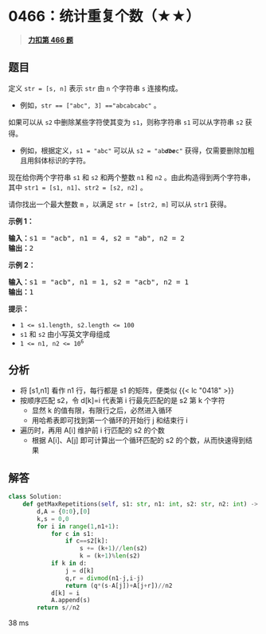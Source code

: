# 0466：统计重复个数（★★）


> <u>**[力扣第 466 题](https://leetcode.cn/problems/count-the-repetitions/)**</u>

## 题目

<p>定义 <code>str = [s, n]</code> 表示 <code>str</code> 由 <code>n</code> 个字符串 <code>s</code> 连接构成。</p>

<ul>
<li>例如，<code>str == ["abc", 3] =="abcabcabc"</code> 。</li>
</ul>

<p>如果可以从 <code>s2</code><sub> </sub>中删除某些字符使其变为 <code>s1</code>，则称字符串 <code>s1</code><sub> </sub>可以从字符串 <code>s2</code> 获得。</p>

<ul>
<li>例如，根据定义，<code>s1 = "abc"</code> 可以从 <code>s2 = "ab<em><strong>dbe</strong></em>c"</code> 获得，仅需要删除加粗且用斜体标识的字符。</li>
</ul>

<p>现在给你两个字符串 <code>s1</code> 和 <code>s2</code> 和两个整数 <code>n1</code> 和 <code>n2</code> 。由此构造得到两个字符串，其中 <code>str1 = [s1, n1]</code>、<code>str2 = [s2, n2]</code> 。</p>

<p>请你找出一个最大整数 <code>m</code> ，以满足 <code>str = [str2, m]</code> 可以从 <code>str1</code> 获得。</p>



<p><strong>示例 1：</strong></p>

<pre>
<strong>输入：</strong>s1 = "acb", n1 = 4, s2 = "ab", n2 = 2
<strong>输出：</strong>2
</pre>

<p><strong>示例 2：</strong></p>

<pre>
<strong>输入：</strong>s1 = "acb", n1 = 1, s2 = "acb", n2 = 1
<strong>输出：</strong>1
</pre>



<p><strong>提示：</strong></p>

<ul>
<li><code>1 <= s1.length, s2.length <= 100</code></li>
<li><code>s1</code> 和 <code>s2</code> 由小写英文字母组成</li>
<li><code>1 <= n1, n2 <= 10<sup>6</sup></code></li>
</ul>


## 分析

- 将 [s1,n1] 看作 n1 行，每行都是 s1 的矩阵，便类似 {{< lc "0418" >}}
- 按顺序匹配 s2，令 d[k]=i 代表第 i 行最先匹配的是 s2 第 k 个字符
	- 显然 k 的值有限，有限行之后，必然进入循环
	- 用哈希表即可找到第一个循环的开始行 j 和结束行 i
- 遍历时，再用 A[i] 维护前 i 行匹配的 s2 的个数
	- 根据 A[i]、A[j] 即可计算出一个循环匹配的 s2 的个数，从而快速得到结果

## 解答


```python
class Solution:
    def getMaxRepetitions(self, s1: str, n1: int, s2: str, n2: int) -> int:
        d,A = {0:0},[0]
        k,s = 0,0
        for i in range(1,n1+1):
            for c in s1:
                if c==s2[k]:
                    s += (k+1)//len(s2)
                    k = (k+1)%len(s2)
            if k in d:
                j = d[k]
                q,r = divmod(n1-j,i-j)
                return (q*(s-A[j])+A[j+r])//n2
            d[k] = i
            A.append(s)
        return s//n2
```
38  ms
